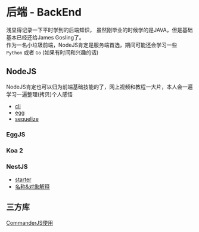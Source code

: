 # 后端 - BackEnd

浅显得记录一下平时学到的后端知识， 虽然刚毕业的时候学的是JAVA，但是基础基本已经还给James Gosling了。  
作为一名小垃圾前端，NodeJS肯定是服务端首选，期间可能还会学习一些 `Python` 或者 `Go` (如果有时间和兴趣的话)

## NodeJS

NodeJS肯定也可以归为前端基础技能的了，网上视频和教程一大片，本人会一遍学习一遍整理(拷贝)个人感悟

+ [cli](NodeJS/cli.md)
+ [egg](NodeJS/egg.md)
+ [sequelize](NodeJS/sequelize.md)

### EggJS

### Koa 2

### NestJS

+ [starter](NestJS/starter.md)
+ [名称&对象解释](NestJS/名称&对象解释.md)


## 三方库

[CommanderJS使用](CommanderJS/README.md)